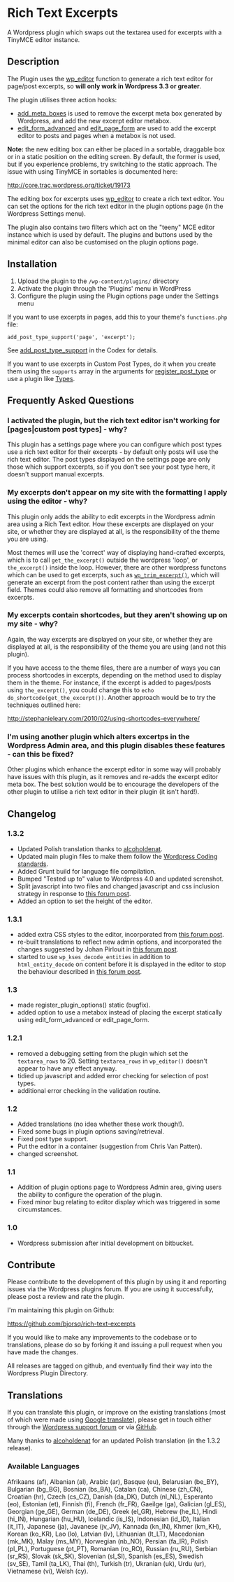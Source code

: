 Rich Text Excerpts
==================

A Wordpress plugin which swaps out the textarea used for excerpts with a TinyMCE editor instance.

Description
-----------

The Plugin uses the [wp_editor](http://codex.wordpress.org/Function_Reference/wp_editor) function to generate a rich text editor for page/post excerpts, so **will only work in Wordpress 3.3 or greater**.

The plugin utilises three action hooks:

* [add_meta_boxes](http://adambrown.info/p/wp_hooks/hook/add_meta_boxes) is used to remove the excerpt meta box generated by Wordpress, and add the new excerpt editor metabox.
* [edit_form_advanced](http://adambrsown.info/p/wp_hooks/hook/edit_form_advanced) and [edit_page_form](http://adambrown.info/p/wp_hooks/hook/edit_page_form) are used to add the excerpt editor to posts and pages when a metabox is not used.

**Note:** the new editing box can either be placed in a sortable, draggable box or in a static position on the editing screen. By default, the former is used, but if you experience problems, try switching to the static approach. The issue with using TinyMCE in sortables is documented here:

http://core.trac.wordpress.org/ticket/19173

The editing box for excerpts uses [wp_editor](http://codex.wordpress.org/Function_Reference/wp_editor) to create a rich text editor. You can set the options for the rich text editor in the plugin options page (in the Wordpress Settings menu).

The plugin also contains two filters which act on the "teeny" MCE editor instance which is used by default. The plugins and buttons used by the minimal editor can also be customised on the plugin options page. 

Installation
------------

1. Upload the plugin to the `/wp-content/plugins/` directory
2. Activate the plugin through the 'Plugins' menu in WordPress
3. Configure the plugin using the Plugin options page under the Settings menu

If you want to use excerpts in pages, add this to your theme's `functions.php` file:

`add_post_type_support('page', 'excerpt');`

See [add_post_type_support](http://codex.wordpress.org/Function_Reference/add_post_type_support) in the Codex for details.
 
If you want to use excerpts in Custom Post Types, do it when you create them using the `supports` array in the arguments for [register_post_type](http://codex.wordpress.org/Function_Reference/register_post_type) or use a plugin like [Types](http://wordpress.org/plugins/types/).

Frequently Asked Questions
--------------------------

### I activated the plugin, but the rich text editor isn't working for [pages|custom post types] - why?

This plugin has a settings page where you can configure which post types use a rich text editor for their excerpts - by default only posts will use the rich text editor. The post types displayed on the settings page are only those which support excerpts, so if you don't see your post type here, it doesn't support manual excerpts.

### My excerpts don't appear on my site with the formatting I apply using the editor - why?

This plugin only adds the ability to edit excerpts in the Wordpress admin area using a Rich Text editor. How these excerpts are displayed on your site, or whether they are displayed at all, is the responsibility of the theme you are using.

Most themes will use the 'correct' way of displaying hand-crafted excerpts, which is to call `get_the_excerpt()` outside the wordpress 'loop', or `the_excerpt()` inside the loop. However, there are other wordpress functons which can be used to get excerpts, such as [`wp_trim_excerpt()`](http://codex.wordpress.org/Function_Reference/wp_trim_excerpt), which will generate an excerpt from the post content rather than using the excerpt field. Themes could also remove all formatting and shortcodes from excerpts.

### My excerpts contain shortcodes, but they aren't showing up on my site - why?

Again, the way excerpts are displayed on your site, or whether they are displayed at all, is the responsibility of the theme you are using (and not this plugin).

If you have access to the theme files, there are a number of ways you can process shortcodes in excerpts, depending on the method used to display them in the theme. For instance, if the excerpt is added to pages/posts using `the_excerpt()`, you could change this to `echo do_shortcode(get_the_excerpt())`. Another approach would be to try the techniques outlined here:

http://stephanieleary.com/2010/02/using-shortcodes-everywhere/

### I'm using another plugin which alters excertps in the Wordpress Admin area, and this plugin disables these features - can this be fixed?

Other plugins which enhance the excerpt editor in some way will probably have issues with this plugin, as it removes and re-adds the excerpt editor meta box. The best solution would be to encourage the developers of the other plugin to utilise a rich text editor in their plugin (it isn't hard!).

Changelog
---------

### 1.3.2
* Updated Polish translation thanks to [alcoholdenat](https://github.com/alcoholdenat).
* Updated main plugin files to make them follow the [Wordpress Coding standards](http://make.wordpress.org/core/handbook/coding-standards/php/).
* Added Grunt build for language file compilation.
* Bumped "Tested up to" value to Wordpress 4.0 and updated screnshot.
* Split javascript into two files and changed javascript and css inclusion strategy in response to [this forum post](http://wordpress.org/support/topic/js-injection-in-back-end).
* Added an option to set the height of the editor.

### 1.3.1
* added extra CSS styles to the editor, incorporated from [this forum post](http://wordpress.org/support/topic/better-look-with-a-few-extra-lines-of-code).
* re-built translations to reflect new admin options, and incorporated the changes suggested by Johan Pirlouit in [this forum post](http://wordpress.org/support/topic/french-translation-updated-and-a-few-other-minor-things-fixed).
* started to use `wp_kses_decode_entities` in addition to `html_entity_decode` on content before it is displayed in the editor to stop the behaviour described in [this forum post](http://wordpress.org/support/topic/special-characters-show-as-their-character-codes).

### 1.3
* made register_plugin_options() static (bugfix).
* added option to use a metabox instead of placing the excerpt statically using edit_form_advanced or edit_page_form.

### 1.2.1
* removed a debugging setting from the plugin which set the `textarea_rows` to 20. Setting `textarea_rows` in `wp_editor()` doesn't appear to have any effect anyway.
* tidied up javascript and added error checking for selection of post types.
* additional error checking in the validation routine.

### 1.2
* Added translations (no idea whether these work though!).
* Fixed some bugs in plugin options saving/retrieval.
* Fixed post type support.
* Put the editor in a container (suggestion from Chris Van Patten).
* changed screenshot.

### 1.1
* Addition of plugin options page to Wordpress Admin area, giving users the ability to configure the operation of the plugin.
* Fixed minor bug relating to editor display which was triggered in some circumstances.

### 1.0
* Wordpress submission after initial development on bitbucket.

Contribute
----------

Please contribute to the development of this plugin by using it and reporting issues via the Wordpress plugins forum. If you are using it successfully, please post a review and rate the plugin.

I'm maintaining this plugin on Github:

https://github.com/bjorsq/rich-text-excerpts

If you would like to make any improvements to the codebase or to translations, please do so by forking it and issuing a pull request when you have made the changes. 

All releases are tagged on github, and eventually find their way into the Wordpress Plugin Directory.

Translations
------------

If you can translate this plugin, or improve on the existing translations (most of which were made using [Google translate](http://translate.google.com/)), please get in touch either through the [Wordpress support forum](http://wordpress.org/support/plugin/rich-text-excerpts) or via [GitHub](https://github.com/bjorsq/rich-text-excerpts).

Many thanks to [alcoholdenat](https://github.com/alcoholdenat) for an updated Polish translation (in the 1.3.2 release).

### Available Languages

Afrikaans (af), Albanian (al), Arabic (ar), Basque (eu), Belarusian (be_BY), Bulgarian (bg_BG), Bosnian (bs_BA), Catalan (ca), Chinese (zh_CN), Croatian (hr), Czech (cs_CZ), Danish (da_DK), Dutch (nl_NL), Esperanto (eo), Estonian (et), Finnish (fi), French (fr_FR), Gaeilge (ga), Galician (gl_ES), Georgian (ge_GE), German (de_DE), Greek (el_GR), Hebrew (he_IL), Hindi (hi_IN), Hungarian (hu_HU), Icelandic (is_IS), Indonesian (id_ID), Italian (it_IT), Japanese (ja), Javanese (jv_JV), Kannada (kn_IN), Khmer (km_KH), Korean (ko_KR), Lao (lo), Latvian (lv), Lithuanian (lt_LT), Macedonian (mk_MK), Malay (ms_MY), Norwegian (nb_NO), Persian (fa_IR), Polish (pl_PL), Portuguese (pt_PT), Romanian (ro_RO), Russian (ru_RU), Serbian (sr_RS), Slovak (sk_SK), Slovenian (sl_SI), Spanish (es_ES), Swedish (sv_SE), Tamil (ta_LK), Thai (th), Turkish (tr), Ukranian (uk), Urdu (ur), Vietnamese (vi), Welsh (cy).
